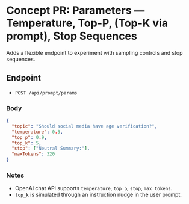 # Concept PR: Parameters — Temperature, Top-P, (Top-K via prompt), Stop Sequences

Adds a flexible endpoint to experiment with sampling controls and stop sequences.

## Endpoint
- `POST /api/prompt/params`

### Body
```json
{
  "topic": "Should social media have age verification?",
  "temperature": 0.3,
  "top_p": 0.9,
  "top_k": 5,
  "stop": ["Neutral Summary:"],
  "maxTokens": 320
}
```

### Notes
- OpenAI chat API supports `temperature`, `top_p`, `stop`, `max_tokens`.
- `top_k` is simulated through an instruction nudge in the user prompt.